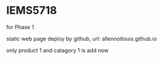 # IEMS5718

for Phase 1 

static web page deploy by github, url: allennotlouis.github.io

only product 1 and catagory 1 is add now